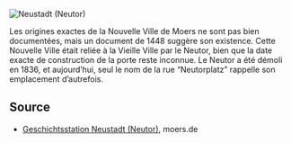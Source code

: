 ![Neustadt (Neutor)](./images/moers-gs/p15.1.jpg)

Les origines exactes de la Nouvelle Ville de Moers ne sont pas bien documentées, mais un document de 1448 suggère son existence. Cette Nouvelle Ville était reliée à la Vieille Ville par le Neutor, bien que la date exacte de construction de la porte reste inconnue. Le Neutor a été démoli en 1836, et aujourd’hui, seul le nom de la rue “Neutorplatz” rappelle son emplacement d’autrefois.

Source
------

* [Geschichtsstation Neustadt (Neutor)], moers.de

[Geschichtsstation Neustadt (Neutor)]: https://www-moers-de.translate.goog/leben-moers/geschichtsstation/geschichtsstation-15-neustadt-neutor?_x_tr_sl=de&_x_tr_tl=fr
